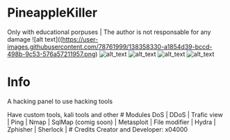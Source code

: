 # PineappleKiller
Only with educational porpuses | 
The author is not responsable for any damage
![alt text]((https://user-images.githubusercontent.com/78761999/138358330-a1854d39-bccd-498b-9c53-576a57211957.png)
![alt_text](http://ForTheBadge.com/images/badges/made-with-python.svg)
![alt_text](https://img.shields.io/badge/Maintained%3F-yes-green.svg)
![alt_text](https://img.shields.io/github/downloads/x04000/PineappleKiller/total.svg)
![alt_text](https://img.shields.io/github/watchers/x04000/PineappleKiller.svg)
# Info
<p>A hacking panel to use hacking tools</p>
Have custom tools, kali tools and other
# Modules
DoS |
DDoS |
Trafic view |
Ping |
Nmap |
SqlMap (comig soon) |
Metasploit |
File modifier |
Hydra |
Zphisher |
Sherlock |
# Credits
Creator and Developer: x04000
